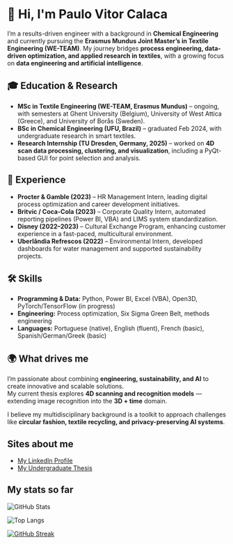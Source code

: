 # 👋 Hi, I'm Paulo Vitor Calaca  

I’m a results-driven engineer with a background in **Chemical Engineering** and currently pursuing the **Erasmus Mundus Joint Master’s in Textile Engineering (WE-TEAM)**. My journey bridges **process engineering, data-driven optimization, and applied research in textiles**, with a growing focus on **data engineering and artificial intelligence**.  

## 🎓 Education & Research  
- **MSc in Textile Engineering (WE-TEAM, Erasmus Mundus)** – ongoing, with semesters at Ghent University (Belgium), University of West Attica (Greece), and University of Borås (Sweden).  
- **BSc in Chemical Engineering (UFU, Brazil)** – graduated Feb 2024, with undergraduate research in smart textiles.  
- **Research Internship (TU Dresden, Germany, 2025)** – worked on **4D scan data processing, clustering, and visualization**, including a PyQt-based GUI for point selection and analysis.  

## 💼 Experience  
- **Procter & Gamble (2023)** – HR Management Intern, leading digital process optimization and career development initiatives.  
- **Britvic / Coca-Cola (2023)** – Corporate Quality Intern, automated reporting pipelines (Power BI, VBA) and LIMS system standardization.  
- **Disney (2022–2023)** – Cultural Exchange Program, enhancing customer experience in a fast-paced, multicultural environment.  
- **Uberlândia Refrescos (2022)** – Environmental Intern, developed dashboards for water management and supported sustainability projects.  

## 🛠️ Skills  
- **Programming & Data:** Python, Power BI, Excel (VBA), Open3D, PyTorch/TensorFlow (in progress)  
- **Engineering:** Process optimization, Six Sigma Green Belt, methods engineering  
- **Languages:** Portuguese (native), English (fluent), French (basic), Spanish/German/Greek (basic)  

## 🌍 What drives me  
I’m passionate about combining **engineering, sustainability, and AI** to create innovative and scalable solutions.  
My current thesis explores **4D scanning and recognition models** — extending image recognition into the **3D + time** domain.  

I believe my multidisciplinary background is a toolkit to approach challenges like **circular fashion, textile recycling, and privacy-preserving AI systems**.  


## Sites about me

- [My LinkedIn Profile](https://www.linkedin.com/in/paulocalaca/)
- [My Undergraduate Thesis](https://www.researchgate.net/publication/379508033_Uma_analise_descritiva_dos_texteis_inteligentes?_sg%5B0%5D=GrwRegg_xr6U3h_PZKxnbw2U4RA82V5Ch7eXWd2Ixix7FEWCwLAaz60Ttcojq6oPEDjEONmjhU0Vm-g9js48mnPfhOnxeREBENPxGHIC.cGe3j69FLlC2SJVWTRVDXNQ-zXQNgLZy6vWaVf4L7uoluW4nhsjpDjXV0-58fQG3Y3ZmpOZtLnwBOwI1w0iSGg&_tp=eyJjb250ZXh0Ijp7ImZpcnN0UGFnZSI6InByb2ZpbGUiLCJwYWdlIjoicHJvZmlsZSIsInByZXZpb3VzUGFnZSI6InByb2ZpbGUiLCJwb3NpdGlvbiI6InBhZ2VDb250ZW50In19)

## My stats so far

![GitHub Stats](https://github-readme-stats.vercel.app/api?username=paulozasimowicz&theme=transparent&bg_color=000&border_color=30A3DC&show_icons=true&icon_color=30A3DC&title_color=E94D5F&text_color=FFF)

![Top Langs](https://github-readme-stats-git-masterrstaa-rickstaa.vercel.app/api/top-langs/?username=paulozasimowicz&bg_color=000&border_color=30A3DC&title_color=E94D5F&text_color=FFF)

[![GitHub Streak](https://streak-stats.demolab.com/?user=paulozasimowicz)](https://git.io/streak-stats)
